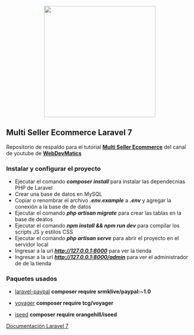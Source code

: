 <p align="center"><img src="https://res.cloudinary.com/dtfbvvkyp/image/upload/v1566331377/laravel-logolockup-cmyk-red.svg" width="300"></p>

## Multi Seller Ecommerce Laravel 7

Repositorio de respaldo para el tutorial **[Multi Seller Ecommerce](https://www.youtube.com/playlist?list=PLzz9vf6075V2xMDgFzAE_j2tug2Vwx9u-)** del canal de youtube de __[WebDevMatics](https://www.youtube.com/channel/UCjpCwTGrMRuTi4FcrCYbkSQ)__

### Instalar y configurar el proyecto

- Ejecutar el comando **_composer install_** para instalar las dependecnias PHP de Laravel
- Crear una base de datos en MySQL
- Copiar o renombrar el archivo **_.env.example_** a **_.env_** y agregar la conexión a la base de de datos
- Ejecutar el comando **_php artisan migrate_** para crear las tablas en la base de deatos
- Ejecutar el comando **_npm install && npm run dev_** para compilar los scripts JS y estilos CSS
- Ejecutar el comando **_php artisan serve_** para abrir el proyecto en el servidor local
- Ingresar a la url **_http://127.0.0.1:8000_** para ver la tienda
- Ingresar a la url **_http://127.0.0.1:8000/admin_** para ver el administrador de de la tienda

### Paquetes usados

- [laravel-paypal](https://github.com/srmklive/laravel-paypal)
    __composer require srmklive/paypal:~1.0__

- [voyager](https://voyager-docs.devdojo.com/getting-started/installation)
    __composer require tcg/voyager__

- [iseed](https://github.com/orangehill/iseed)
    __composer require orangehill/iseed__

[Documentación Laravel 7](https://laravel.com/docs)
